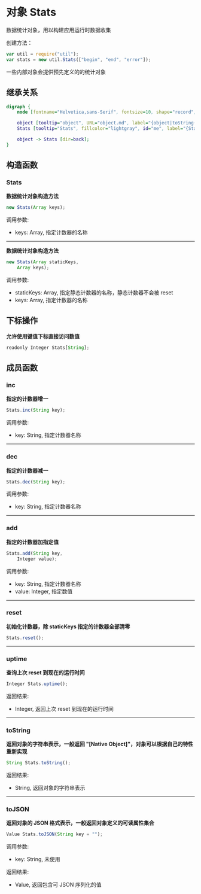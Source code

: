 # 对象 Stats
数据统计对象，用以构建应用运行时数据收集

创建方法：

```JavaScript
var util = require("util");
var stats = new util.Stats(["begin", "end", "error"]);
```

一些内部对象会提供预先定义的的统计对象

## 继承关系
```dot
digraph {
    node [fontname="Helvetica,sans-Serif", fontsize=10, shape="record", style="filled", fillcolor="white"];

    object [tooltip="object", URL="object.md", label="{object|toString()\ltoJSON()\l}"];
    Stats [tooltip="Stats", fillcolor="lightgray", id="me", label="{Stats|new Stats()\l|operator[String]\l|inc()\ldec()\ladd()\lreset()\luptime()\l}"];

    object -> Stats [dir=back];
}
```

## 构造函数
        
### Stats
**数据统计对象构造方法**

```JavaScript
new Stats(Array keys);
```

调用参数:
* keys: Array, 指定计数器的名称

--------------------------
**数据统计对象构造方法**

```JavaScript
new Stats(Array staticKeys,
    Array keys);
```

调用参数:
* staticKeys: Array, 指定静态计数器的名称，静态计数器不会被 reset
* keys: Array, 指定计数器的名称

## 下标操作
        
**允许使用键值下标直接访问数值**

```JavaScript
readonly Integer Stats[String];
```

## 成员函数
        
### inc
**指定的计数器增一**

```JavaScript
Stats.inc(String key);
```

调用参数:
* key: String, 指定计数器名称

--------------------------
### dec
**指定的计数器减一**

```JavaScript
Stats.dec(String key);
```

调用参数:
* key: String, 指定计数器名称

--------------------------
### add
**指定的计数器加指定值**

```JavaScript
Stats.add(String key,
    Integer value);
```

调用参数:
* key: String, 指定计数器名称
* value: Integer, 指定数值

--------------------------
### reset
**初始化计数器，除 staticKeys 指定的计数器全部清零**

```JavaScript
Stats.reset();
```

--------------------------
### uptime
**查询上次 reset 到现在的运行时间**

```JavaScript
Integer Stats.uptime();
```

返回结果:
* Integer, 返回上次 reset 到现在的运行时间

--------------------------
### toString
**返回对象的字符串表示，一般返回 "[Native Object]"，对象可以根据自己的特性重新实现**

```JavaScript
String Stats.toString();
```

返回结果:
* String, 返回对象的字符串表示

--------------------------
### toJSON
**返回对象的 JSON 格式表示，一般返回对象定义的可读属性集合**

```JavaScript
Value Stats.toJSON(String key = "");
```

调用参数:
* key: String, 未使用

返回结果:
* Value, 返回包含可 JSON 序列化的值

